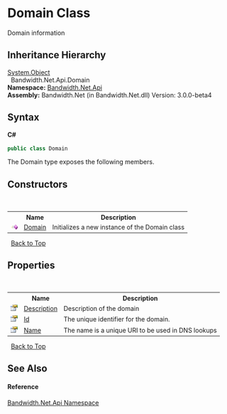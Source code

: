 ﻿# Domain Class
 

Domain information


## Inheritance Hierarchy
<a href="http://msdn2.microsoft.com/en-us/library/e5kfa45b" target="_blank">System.Object</a><br />&nbsp;&nbsp;Bandwidth.Net.Api.Domain<br />
**Namespace:**&nbsp;<a href ="N_Bandwidth_Net_Api.md">Bandwidth.Net.Api</a><br />**Assembly:**&nbsp;Bandwidth.Net (in Bandwidth.Net.dll) Version: 3.0.0-beta4

## Syntax

**C#**<br />
``` C#
public class Domain
```

The Domain type exposes the following members.


## Constructors
&nbsp;<table><tr><th></th><th>Name</th><th>Description</th></tr><tr><td>![Public method](media/pubmethod.gif "Public method")</td><td><a href ="M_Bandwidth_Net_Api_Domain__ctor.md">Domain</a></td><td>
Initializes a new instance of the Domain class</td></tr></table>&nbsp;
<a href="#domain-class">Back to Top</a>

## Properties
&nbsp;<table><tr><th></th><th>Name</th><th>Description</th></tr><tr><td>![Public property](media/pubproperty.gif "Public property")</td><td><a href ="P_Bandwidth_Net_Api_Domain_Description.md">Description</a></td><td>
Description of the domain</td></tr><tr><td>![Public property](media/pubproperty.gif "Public property")</td><td><a href ="P_Bandwidth_Net_Api_Domain_Id.md">Id</a></td><td>
The unique identifier for the domain.</td></tr><tr><td>![Public property](media/pubproperty.gif "Public property")</td><td><a href ="P_Bandwidth_Net_Api_Domain_Name.md">Name</a></td><td>
The name is a unique URI to be used in DNS lookups</td></tr></table>&nbsp;
<a href="#domain-class">Back to Top</a>

## See Also


#### Reference
<a href ="N_Bandwidth_Net_Api.md">Bandwidth.Net.Api Namespace</a><br />